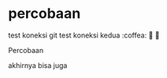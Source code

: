 # percobaan
test koneksi git
test koneksi kedua
:coffea: :pizza: :dancer:

Percobaan

akhirnya bisa juga
